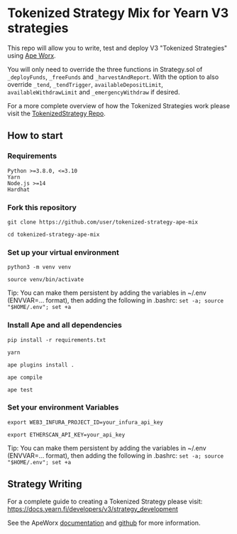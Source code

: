 # Tokenized Strategy Mix for Yearn V3 strategies

This repo will allow you to write, test and deploy V3 "Tokenized Strategies" using [Ape Worx](https://www.apeworx.io/).

You will only need to override the three functions in Strategy.sol of `_deployFunds`, `_freeFunds` and `_harvestAndReport`. With the option to also override `_tend`, `_tendTrigger`, `availableDepositLimit`, `availableWithdrawLimit` and `_emergencyWithdraw` if desired.

For a more complete overview of how the Tokenized Strategies work please visit the [TokenizedStrategy Repo](https://github.com/yearn/tokenized-strategy).

## How to start

### Requirements
    Python >=3.8.0, <=3.10
    Yarn
    Node.js >=14
    Hardhat

### Fork this repository

    git clone https://github.com/user/tokenized-strategy-ape-mix

    cd tokenized-strategy-ape-mix

### Set up your virtual environment

    python3 -m venv venv

    source venv/bin/activate

Tip: You can make them persistent by adding the variables in ~/.env (ENVVAR=... format), then adding the following in .bashrc: `set -a; source "$HOME/.env"; set +a`

### Install Ape and all dependencies

    pip install -r requirements.txt
    
    yarn
    
    ape plugins install .
    
    ape compile
    
    ape test
    
### Set your environment Variables

    export WEB3_INFURA_PROJECT_ID=your_infura_api_key

    export ETHERSCAN_API_KEY=your_api_key

Tip: You can make them persistent by adding the variables in ~/.env (ENVVAR=... format), then adding the following in .bashrc: `set -a; source "$HOME/.env"; set +a`

## Strategy Writing

For a complete guide to creating a Tokenized Strategy please visit: https://docs.yearn.fi/developers/v3/strategy_development

See the ApeWorx [documentation](https://docs.apeworx.io/ape/stable/) and [github](https://github.com/ApeWorX/ape) for more information.